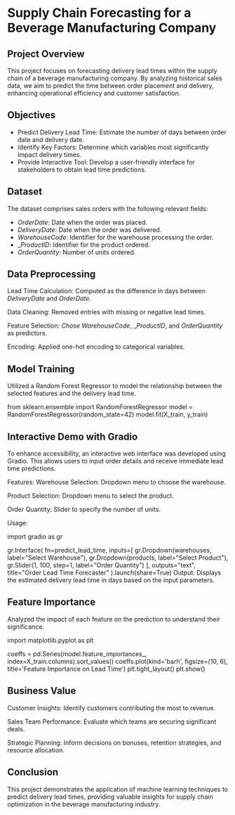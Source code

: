 # Supply Chain Forecasting for a Beverage Manufacturing Company
## Project Overview
This project focuses on forecasting delivery lead times within the supply chain of a beverage manufacturing company. By analyzing historical sales data, we aim to predict the time between order placement and delivery, enhancing operational efficiency and customer satisfaction.

## Objectives
- Predict Delivery Lead Time: Estimate the number of days between order date and delivery date.
- Identify Key Factors: Determine which variables most significantly impact delivery times.
- Provide Interactive Tool: Develop a user-friendly interface for stakeholders to obtain lead time predictions.

## Dataset
The dataset comprises sales orders with the following relevant fields:

- _OrderDate_: Date when the order was placed.
- _DeliveryDate_: Date when the order was delivered.
- _WarehouseCode_: Identifier for the warehouse processing the order.
- __ProductID_: Identifier for the product ordered.
- _OrderQuantity_: Number of units ordered.

## Data Preprocessing
Lead Time Calculation: Computed as the difference in days between _DeliveryDate_ and _OrderDate_.

Data Cleaning: Removed entries with missing or negative lead times.

Feature Selection: _Chose WarehouseCode_, __ProductID_, and _OrderQuantity_ as predictors.

Encoding: Applied one-hot encoding to categorical variables.

## Model Training
Utilized a Random Forest Regressor to model the relationship between the selected features and the delivery lead time.

from sklearn.ensemble import RandomForestRegressor
model = RandomForestRegressor(random_state=42)
model.fit(X_train, y_train)

## Interactive Demo with Gradio
To enhance accessibility, an interactive web interface was developed using Gradio. This allows users to input order details and receive immediate lead time predictions.

Features:
Warehouse Selection: Dropdown menu to choose the warehouse.

Product Selection: Dropdown menu to select the product.

Order Quantity: Slider to specify the number of units.

Usage:

import gradio as gr

gr.Interface(
    fn=predict_lead_time,
    inputs=[
        gr.Dropdown(warehouses, label="Select Warehouse"),
        gr.Dropdown(products, label="Select Product"),
        gr.Slider(1, 100, step=1, label="Order Quantity")
    ],
    outputs="text",
    title="Order Lead Time Forecaster"
).launch(share=True)
Output:
Displays the estimated delivery lead time in days based on the input parameters.

## Feature Importance
Analyzed the impact of each feature on the prediction to understand their significance.

import matplotlib.pyplot as plt

coeffs = pd.Series(model.feature_importances_, index=X_train.columns).sort_values()
coeffs.plot(kind='barh', figsize=(10, 6), title='Feature Importance on Lead Time')
plt.tight_layout()
plt.show()

## Business Value
Customer Insights: Identify customers contributing the most to revenue.

Sales Team Performance: Evaluate which teams are securing significant deals.

Strategic Planning: Inform decisions on bonuses, retention strategies, and resource allocation.

## Conclusion
This project demonstrates the application of machine learning techniques to predict delivery lead times, providing valuable insights for supply chain optimization in the beverage manufacturing industry.

